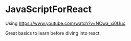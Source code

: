 # JavaScriptForReact
Using https://www.youtube.com/watch?v=NCwa_xi0Uuc

Great basics to learn before diving into react.
